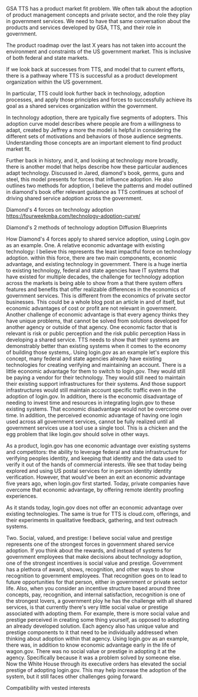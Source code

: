 
GSA TTS has a product market fit problem. We often talk about the adoption of product management concepts and private sector, and the role they play in government services. We need to have that same conversation about the products and services developed by GSA, TTS, and their role in government.

The product roadmap over the last X years has not taken into account the environment and constraints of the US government market. This is inclusive of both federal and state markets.

If we look back at successes from TTS, and model that to current efforts, there is a pathway where TTS is successful as a product development organization within the US government.

In particular, TTS could look further back in technology, adoption processes, and apply those principles and forces to successfully achieve its goal as a shared services organization within the government.

In technology adoption, there are typically five segments of adopters. This adoption curve model describes where people are from a willingness to adapt, created by Jeffrey a more the model is helpful in considering the different sets of motivations and behaviors of those audience segments. Understanding those concepts are an important element to find product market fit.

Further back in history, and it, and looking at technology more broadly, there is another model that helps describe how these particular audiences adapt technology. Discussed in Jared, diamond's book, germs, guns and steel, this model presents for forces that influence adoption. He also outlines two methods for adoption, I believe the patterns and model outlined in diamond's book offer relevant guidance as TTS continues at school of driving shared service adoption across the government.

Diamond's 4 forces on technology adoption
https://fourweekmba.com/technology-adoption-curve/

Diamond's 2 methods of technology adoption
Diffusion
Blueprints

How Diamond's 4 forces apply to shared service adoption, using Login.gov as an example.
One. A relative economic advantage with existing technology: I believe this represents the least impactful force on technology adoption.
within this force, there are two main components, economic advantage, and existing technology in government. There is a huge inertia to existing technology, federal and state agencies have IT systems that have existed for multiple decades, the challenge for technology adoption across the markets is being able to show from a that there system offers features and benefits that offer realizable differences in the economics of government services. This is different from the economics of private sector businesses. This could be a whole blog post an article in and of itself, but economic advantages of cost or profit are not relevant in government. Another challenge of economic advantage is that every agency thinks they have unique problems, that cannot be solved from solutions developed for another agency or outside of that agency. One economic factor that is relevant is risk or public perception and the risk public perception Hass in developing a shared service. TTS needs to show that their systems are demonstrably better than existing systems when it comes to the economy of building those systems,. Using login.gov as an example let's explore this concept, many federal and state agencies already have existing technologies for creating verifying and maintaining an account. There is a little economic advantage for them to switch to login.gov. They would still be paying a vendor for their technology. They would still need to maintain their existing support infrastructures for their systems. And those support infrastructures would still maintain account specific traffic even in the adoption of login.gov. In addition, there is the economic disadvantage of needing to invest time and resources in integrating login.gov to these existing systems. That economic disadvantage would not be overcome over time. In addition, the perceived economic advantage of having one login used across all government services, cannot be fully realized until all government services use a tool use a single tool. This is a chicken and the egg problem that like login.gov should solve in other ways.

As a product, login.gov has one economic advantage over existing systems and competitors: the ability to leverage federal and state infrastructure for verifying peoples identity, and keeping that identity and the data used to verify it out of the hands of commercial interests. We see that today being explored and using US postal services for in person identity identity verification. However, that would've been an exit an economic advantage five years ago, when login.gov first started. Today, private companies have overcome that economic advantage, by offering remote identity proofing experiences.

As it stands today, login.gov does not offer an economic advantage over existing technologies. The same is true for TTS is cloud.com, offerings, and their experiments in qualitative feedback, gathering, and text outreach systems.

Two. Social, valued, and prestige: I believe social value and prestige represents one of the strongest forces in government shared service adoption. If you think about the rewards, and instead of systems for government employees that make decisions about technology adoption, one of the strongest incentives is social value and prestige. Government has a plethora of award, shows, recognition, and other ways to show recognition to government employees. That recognition goes on to lead to future opportunities for that person, either in government or private sector life. Also, when you consider an incentive structure based around three concepts, pay, recognition, and internal satisfaction, recognition is one of the strongest lovers, a government ploy he has the challenge with all shared services, is that currently there's very little social value or prestige associated with adopting them. For example, there is more social value and prestige perceived in creating some thing yourself, as opposed to adopting an already developed solution. Each agency also has unique value and prestige components to it that need to be individually addressed when thinking about adoption within that agency. Using login.gov as an example, there was, in addition to know economic advantage early in the life of wagon.gov. There was no social value or prestige in adopting it at the agency. Specifically because it was a problem solved by someone else. Now the White House through its executive orders has elevated the social prestige of adopting login.gov. This may help increase the adoption of the system, but it still faces other challenges going forward.

Compatibility with vested interests
